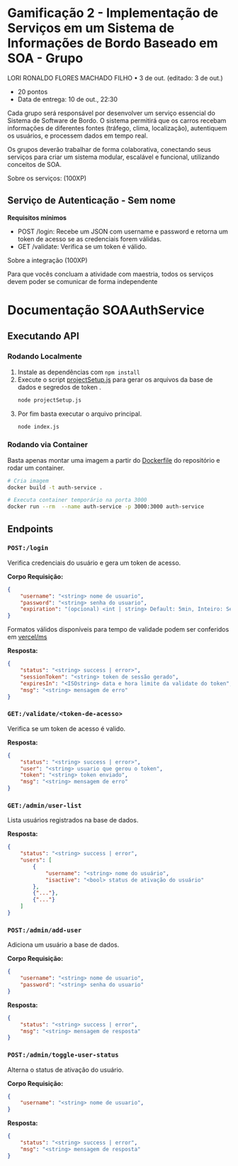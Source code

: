 # Gamificação 2 - Implementação de Serviços em um Sistema de Informações de Bordo Baseado em SOA - Grupo
LORI RONALDO FLORES MACHADO FILHO • 3 de out. (editado: 3 de out.)
- 20 pontos
- Data de entrega: 10 de out., 22:30

Cada grupo será responsável por desenvolver um serviço essencial do Sistema de Software de Bordo. O sistema permitirá que os carros recebam informações de diferentes fontes (tráfego, clima, localização), autentiquem os usuários, e processem dados em tempo real. 

Os grupos deverão trabalhar de forma colaborativa, conectando seus serviços para criar um sistema modular, escalável e funcional, utilizando conceitos de SOA.

Sobre os serviços: (100XP)

## Serviço de Autenticação - Sem nome
**Requisitos mínimos**
- POST /login: Recebe um JSON com username e password e retorna um token de acesso se as credenciais forem válidas.
- GET /validate: Verifica se um token é válido.

Sobre a integração (100XP)

Para que vocês concluam a atividade com maestria, todos os serviços devem poder se comunicar de forma independente

# Documentação SOAAuthService

## Executando API

### Rodando Localmente

1. Instale as dependências com `npm install`
1. Execute o script [projectSetup.js](./projectSetup.js) para gerar os arquivos da base de dados e segredos de token .
    ```bash
    node projectSetup.js
    ```
1. Por fim basta executar o arquivo principal.
    ```bash
    node index.js
    ```

### Rodando via Container

Basta apenas montar uma imagem a partir do [Dockerfile](./Dockerfile) do repositório e rodar um container.

```bash
# Cria imagem
docker build -t auth-service .

# Executa container temporário na porta 3000
docker run --rm  --name auth-service -p 3000:3000 auth-service
```

## Endpoints

### `POST:/login`
Verifica credenciais do usuário e gera um token de acesso.

**Corpo Requisição:**
```json
{
    "username": "<string> nome de usuario",
    "password": "<string> senha do usuario",
    "expiration": "(opcional) <int | string> Default: 5min, Inteiro: Segundos, String: formatos biblioteca MS"
}
```
Formatos válidos disponíveis para tempo de validade podem ser conferidos em [vercel/ms](https://github.com/vercel/ms)


**Resposta:**
```json
{
    "status": "<string> success | error>",
    "sessionToken": "<string> token de sessão gerado",
    "expiresIn": "<ISOstring> data e hora limite da validate do token",
    "msg": "<string> mensagem de erro"
}
```

### `GET:/validate/<token-de-acesso>`
Verifica se um token de acesso é valido.

**Resposta:**
```json
{
    "status": "<string> success | error>",
    "user": "<string> usuario que gerou o token",
    "token": "<string> token enviado",
    "msg": "<string> mensagem de erro"
}
```

### `GET:/admin/user-list`

Lista usuários registrados na base de dados.

**Resposta:**
```json
{
    "status": "<string> success | error",
    "users": [
        {
            "username": "<string> nome do usuário",
            "isactive": "<bool> status de ativação do usuário"
        },
        {"..."},
        {"..."}
    ]
}
```

### `POST:/admin/add-user`
Adiciona um usuário a base de dados.

**Corpo Requisição:**
```json
{
    "username": "<string> nome de usuario",
    "password": "<string> senha do usuario"
}
```

**Resposta:**
```json
{
    "status": "<string> success | error",
    "msg": "<string> mensagem de resposta"
}
```

### `POST:/admin/toggle-user-status`
Alterna o status de ativação do usuário.

**Corpo Requisição:**
```json
{
    "username": "<string> nome de usuario",
}
```

**Resposta:**
```json
{
    "status": "<string> success | error",
    "msg": "<string> mensagem de resposta"
}
```